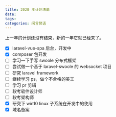 ```yaml
---
title: 2020 年计划清单
date:
tags:
categories: 闲言赘语
---
```


上一年的计划还没有结束，新的一年它就已经来了。

* [x] laravel-vue-spa 后台，开发中
* [x] composer 包开发
* [ ] 学习一下手写 swoole 分布式框架
* [ ] 尝试做一个基于 laravel-swoole 的 websocket 项目
* [ ] 研究 laravel framework
* [ ] 继续学习 ps，做个不合格的美工
* [ ] 学习 pr 剪辑
* [ ] 软考软件设计师
* [ ] 软考架构师
* [x] 研究下 win10 linux 子系统在开发中的使用
* [x] 域名备案

